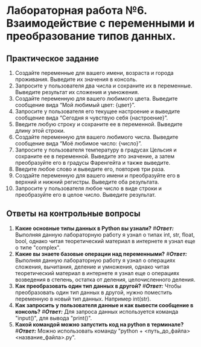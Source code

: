 # Лабораторная работа №6. Взаимодействие с переменными и преобразование типов данных.

## Практическое задание
1. Создайте переменные для вашего имени, возраста и города проживания. Выведите их значения в консоль.
2. Запросите у пользователя два числа и сохраните их в переменные. Выведите результат их сложения и умножения.
3. Создайте переменную для вашего любимого цвета. Выведите сообщение вида “Мой любимый цвет: {цвет}”.
4. Запросите у пользователя его текущее настроение и выведите сообщение вида “Сегодня я чувствую себя {настроение}”.
5. Введите любую строку и сохраните ее в переменной. Выведите длину этой строки.
6. Создайте переменную для вашего любимого числа. Выведите сообщение вида “Моё любимое число: {число}”.
7. Запросите у пользователя температуру в градусах Цельсия и сохраните ее в переменной. Выведите это значение, а затем преобразуйте его в градусы Фаренгейта и также выведите.
8. Введите любое слово и выведите его, повторив три раза.
9. Создайте переменную для вашего имени и преобразуйте его в верхний и нижний регистры. Выведите оба результата.
10. Запросите у пользователя любое число в виде строки и преобразуйте его в целое число. Выведите результат.

## Ответы на контрольные вопросы
1. **Какие основные типы данных в Python вы узнали?**
#***Ответ:*** Выполняя данную лабораторную работу я узнал о типах int, str, float, bool, однако читая теоретический материал в интернете я узнал еще о типе "complex".
2. **Какие вы знаете базовые операции над переменными?**
#***Ответ:*** Выполняя данную лабораторную работу я узнал о операциях сложения, вычитания, деление и умножения, однако читая теоретический материал в интернете я узнал еще о операциях возведения в степень, остатка от деления, целочисленного деления.
3. **Как преобразовать один тип данных в другой?**
#***Ответ:*** Чтобы преобразовать один тип данных в другой, нужно поместить переменную в новый тип данных. Например int(str).
4. **Как запросить у пользователя данные и как вывести сообщение в консоль?**
#***Ответ:*** Для запроса данных используется команда "input()", для вывода "print()".
5. **Какой командой можно запустить код на python в терминале?**
#***Ответ:*** Можно использовать команду "python + <путь_до_файла>\<название_файла>.py".
